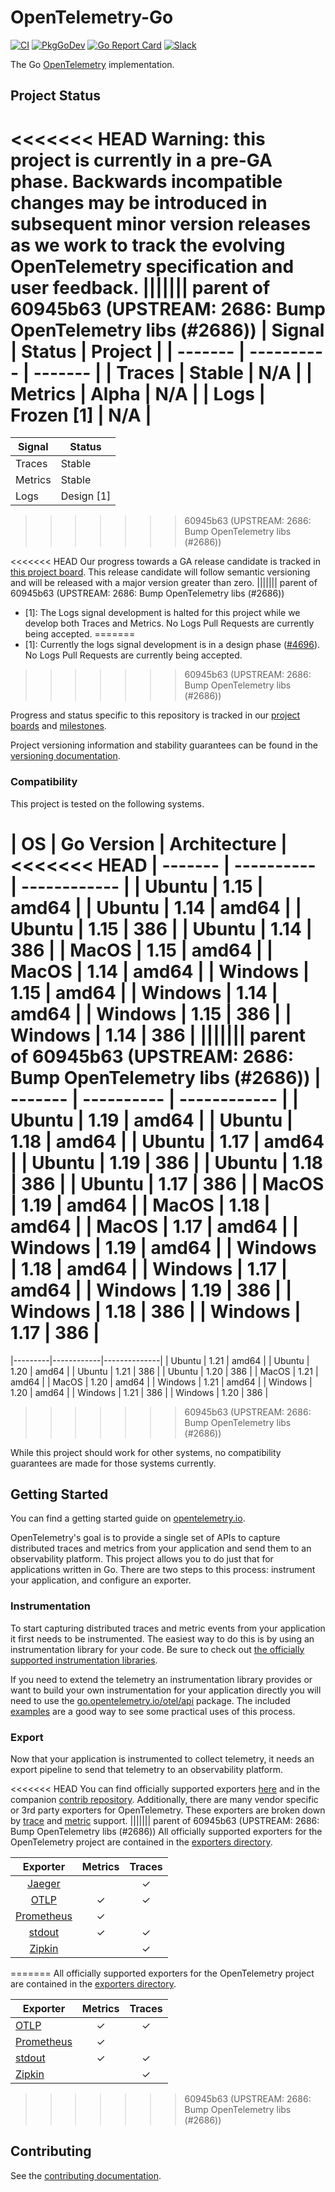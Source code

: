 # OpenTelemetry-Go

[![CI](https://github.com/open-telemetry/opentelemetry-go/workflows/ci/badge.svg)](https://github.com/open-telemetry/opentelemetry-go/actions?query=workflow%3Aci+branch%3Amain)
[![PkgGoDev](https://pkg.go.dev/badge/go.opentelemetry.io/otel)](https://pkg.go.dev/go.opentelemetry.io/otel)
[![Go Report Card](https://goreportcard.com/badge/go.opentelemetry.io/otel)](https://goreportcard.com/report/go.opentelemetry.io/otel)
[![Slack](https://img.shields.io/badge/slack-@cncf/otel--go-brightgreen.svg?logo=slack)](https://cloud-native.slack.com/archives/C01NPAXACKT)


The Go [OpenTelemetry](https://opentelemetry.io/) implementation.

## Project Status

<<<<<<< HEAD
**Warning**: this project is currently in a pre-GA phase. Backwards
incompatible changes may be introduced in subsequent minor version releases as
we work to track the evolving OpenTelemetry specification and user feedback.
||||||| parent of 60945b63 (UPSTREAM: 2686: Bump OpenTelemetry libs (#2686))
| Signal  | Status     | Project |
| ------- | ---------- | ------- |
| Traces  | Stable     | N/A     |
| Metrics | Alpha      | N/A     |
| Logs    | Frozen [1] | N/A     |
=======
| Signal  | Status     |
|---------|------------|
| Traces  | Stable     |
| Metrics | Stable     |
| Logs    | Design [1] |
>>>>>>> 60945b63 (UPSTREAM: 2686: Bump OpenTelemetry libs (#2686))

<<<<<<< HEAD
Our progress towards a GA release candidate is tracked in [this project
board](https://github.com/orgs/open-telemetry/projects/5). This release
candidate will follow semantic versioning and will be released with a major
version greater than zero.
||||||| parent of 60945b63 (UPSTREAM: 2686: Bump OpenTelemetry libs (#2686))
- [1]: The Logs signal development is halted for this project while we develop both Traces and Metrics.
   No Logs Pull Requests are currently being accepted.
=======
- [1]: Currently the logs signal development is in a design phase ([#4696](https://github.com/open-telemetry/opentelemetry-go/issues/4696)).
   No Logs Pull Requests are currently being accepted.
>>>>>>> 60945b63 (UPSTREAM: 2686: Bump OpenTelemetry libs (#2686))

Progress and status specific to this repository is tracked in our
[project boards](https://github.com/open-telemetry/opentelemetry-go/projects)
and
[milestones](https://github.com/open-telemetry/opentelemetry-go/milestones).

Project versioning information and stability guarantees can be found in the
[versioning documentation](VERSIONING.md).

### Compatibility

This project is tested on the following systems.

| OS      | Go Version | Architecture |
<<<<<<< HEAD
| ------- | ---------- | ------------ |
| Ubuntu  | 1.15       | amd64        |
| Ubuntu  | 1.14       | amd64        |
| Ubuntu  | 1.15       | 386          |
| Ubuntu  | 1.14       | 386          |
| MacOS   | 1.15       | amd64        |
| MacOS   | 1.14       | amd64        |
| Windows | 1.15       | amd64        |
| Windows | 1.14       | amd64        |
| Windows | 1.15       | 386          |
| Windows | 1.14       | 386          |
||||||| parent of 60945b63 (UPSTREAM: 2686: Bump OpenTelemetry libs (#2686))
| ------- | ---------- | ------------ |
| Ubuntu  | 1.19       | amd64        |
| Ubuntu  | 1.18       | amd64        |
| Ubuntu  | 1.17       | amd64        |
| Ubuntu  | 1.19       | 386          |
| Ubuntu  | 1.18       | 386          |
| Ubuntu  | 1.17       | 386          |
| MacOS   | 1.19       | amd64        |
| MacOS   | 1.18       | amd64        |
| MacOS   | 1.17       | amd64        |
| Windows | 1.19       | amd64        |
| Windows | 1.18       | amd64        |
| Windows | 1.17       | amd64        |
| Windows | 1.19       | 386          |
| Windows | 1.18       | 386          |
| Windows | 1.17       | 386          |
=======
|---------|------------|--------------|
| Ubuntu  | 1.21       | amd64        |
| Ubuntu  | 1.20       | amd64        |
| Ubuntu  | 1.21       | 386          |
| Ubuntu  | 1.20       | 386          |
| MacOS   | 1.21       | amd64        |
| MacOS   | 1.20       | amd64        |
| Windows | 1.21       | amd64        |
| Windows | 1.20       | amd64        |
| Windows | 1.21       | 386          |
| Windows | 1.20       | 386          |
>>>>>>> 60945b63 (UPSTREAM: 2686: Bump OpenTelemetry libs (#2686))

While this project should work for other systems, no compatibility guarantees
are made for those systems currently.

## Getting Started

You can find a getting started guide on [opentelemetry.io](https://opentelemetry.io/docs/go/getting-started/).

OpenTelemetry's goal is to provide a single set of APIs to capture distributed
traces and metrics from your application and send them to an observability
platform. This project allows you to do just that for applications written in
Go. There are two steps to this process: instrument your application, and
configure an exporter.

### Instrumentation

To start capturing distributed traces and metric events from your application
it first needs to be instrumented. The easiest way to do this is by using an
instrumentation library for your code. Be sure to check out [the officially
supported instrumentation
libraries](https://github.com/open-telemetry/opentelemetry-go-contrib/tree/main/instrumentation).

If you need to extend the telemetry an instrumentation library provides or want
to build your own instrumentation for your application directly you will need
to use the
[go.opentelemetry.io/otel/api](https://pkg.go.dev/go.opentelemetry.io/otel/api)
package. The included [examples](./example/) are a good way to see some
practical uses of this process.

### Export

Now that your application is instrumented to collect telemetry, it needs an
export pipeline to send that telemetry to an observability platform.

<<<<<<< HEAD
You can find officially supported exporters [here](./exporters/) and in the
companion [contrib
repository](https://github.com/open-telemetry/opentelemetry-go-contrib/tree/main/exporters/metric).
Additionally, there are many vendor specific or 3rd party exporters for
OpenTelemetry. These exporters are broken down by
[trace](https://pkg.go.dev/go.opentelemetry.io/otel/sdk/export/trace?tab=importedby)
and
[metric](https://pkg.go.dev/go.opentelemetry.io/otel/sdk/export/metric?tab=importedby)
support.
||||||| parent of 60945b63 (UPSTREAM: 2686: Bump OpenTelemetry libs (#2686))
All officially supported exporters for the OpenTelemetry project are contained in the [exporters directory](./exporters).

| Exporter                              | Metrics | Traces |
| :-----------------------------------: | :-----: | :----: |
| [Jaeger](./exporters/jaeger/)         |         | ✓      |
| [OTLP](./exporters/otlp/)             | ✓       | ✓      |
| [Prometheus](./exporters/prometheus/) | ✓       |        |
| [stdout](./exporters/stdout/)         | ✓       | ✓      |
| [Zipkin](./exporters/zipkin/)         |         | ✓      |
=======
All officially supported exporters for the OpenTelemetry project are contained in the [exporters directory](./exporters).

| Exporter                              | Metrics | Traces |
|---------------------------------------|:-------:|:------:|
| [OTLP](./exporters/otlp/)             |    ✓    |   ✓    |
| [Prometheus](./exporters/prometheus/) |    ✓    |        |
| [stdout](./exporters/stdout/)         |    ✓    |   ✓    |
| [Zipkin](./exporters/zipkin/)         |         |   ✓    |
>>>>>>> 60945b63 (UPSTREAM: 2686: Bump OpenTelemetry libs (#2686))

## Contributing

See the [contributing documentation](CONTRIBUTING.md).
